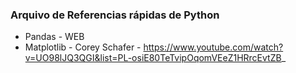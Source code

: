 ### Arquivo de Referencias rápidas de Python

 - Pandas - WEB
 - Matplotlib - Corey Schafer - https://www.youtube.com/watch?v=UO98lJQ3QGI&list=PL-osiE80TeTvipOqomVEeZ1HRrcEvtZB_
